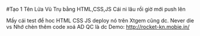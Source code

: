 #Tạo 1 Tên Lửa Vũ Trụ bằng HTML,CSS,JS
Cái ni lâu rồi giờ mới push lên

Mấy cái test để hoc HTML CSS JS deploy nó trên Xtgem cũng dc. Never die vs Nhớ chèn thêm code xoá AD QC là dc
Demo: http://rocket-kn.mobie.in/


